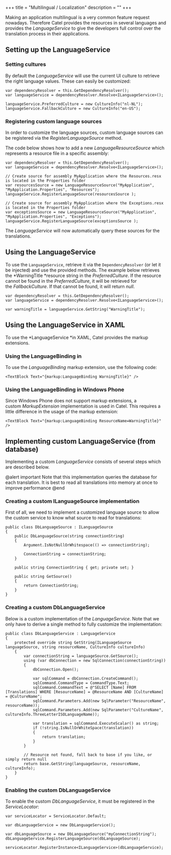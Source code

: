 +++
title = "Multilingual / Localization" 
description = ""
+++

Making an application multilingual is a very common feature request nowadays. Therefore Catel provides the resources in several languages and provides the *LanguageService* to give the developers full control over the translation process in their applications.

## Setting up the LanguageService

### Setting cultures

By default the *LanguageService* will use the current UI culture to retrieve the right language values. These can easily be customized:

```
var dependencyResolver = this.GetDependencyResolver();
var languageService = dependencyResolver.Resolve<ILanguageService>();
 
languageService.PreferredCulture = new CultureInfo("nl-NL");
languageService.FallbackCulture = new CultureInfo("en-US");
```

### Registering custom language sources

In order to customize the language sources, custom language sources can be registered via the *RegisterLanguageSource* method.

The code below shows how to add a new *LanguageResourceSource* which represents a resource file in a specific assembly:

```
var dependencyResolver = this.GetDependencyResolver();
var languageService = dependencyResolver.Resolve<ILanguageService>();
 
// Create source for assembly MyApplication where the Resources.resx is located in the Properties folder
var resourcesSource = new LanguageResourceSource("MyApplication", "MyApplication.Properties", "Resources");
languageService.RegisterLanguageSource(resourcesSource );
 
// Create source for assembly MyApplication where the Exceptions.resx is located in the Properties folder
var exceptionsSource = new LanguageResourceSource("MyApplication", "MyApplication.Properties", "Exceptions");
languageService.RegisterLanguageSource(exceptionsSource );
```

The *LanguageService* will now automatically query these sources for the translations.

## Using the LanguageService

To use the `LanguageService`, retrieve it via the `DependencyResolver` (or let it be injected) and use the provided methods. The example below retrieves the *WarningTitle *resource string in the *PreferredCulture*. If the resource cannot be found in the *PreferredCulture*, it will be retrieved for the *FallbackCulture*. If that cannot be found, it will return *null*.

```
var dependencyResolver = this.GetDependencyResolver();
var languageService = dependencyResolver.Resolve<ILanguageService>();

var warningTitle = languageService.GetString("WarningTitle");
```

## Using the LanguageService in XAML

To use the *LanguageService *in XAML, Catel provides the markup extensions.

### Using the LanguageBinding in

To use the *LanguageBinding* markup extension, use the following code:

```
<TextBlock Text="{markup:LanguageBinding WarningTitle}" />
```

### Using the LanguageBinding in Windows Phone

Since Windows Phone does not support markup extensions, a custom *MarkupExtension* implementation is used in Catel. This requires a little difference in the usage of the markup extension:

```
<TextBlock Text="{markup:LanguageBinding ResourceName=WarningTitle}" />
```

## Implementing custom LanguageService (from database)

Implementing a custom *LanguageService* consists of several steps which are described below.

@alert important
Note that this implementation queries the database for each translation. It is best to read all translations into memory at once to improve performance
@end

### Creating a custom ILanguageSource implementation

First of all, we need to implement a customized language source to allow the custom service to know what source to read for translations:

```
public class DbLanguageSource : ILanguageSource
{
    public DbLanguageSource(string connectionString)
    {
        Argument.IsNotNullOrWhitespace(() => connectionString);

        ConnectionString = connectionString;
    }

    public string ConnectionString { get; private set; }

    public string GetSource()
    {
        return ConnectionString;
    }
}
```

### Creating a custom DbLanguageService

Below is a custom implementation of the *LanguageService*. Note that we only have to derive a single method to fully customize the implementation:

```
public class DbLanguageService : LanguageService
{
    protected override string GetString(ILanguageSource languageSource, string resourceName, CultureInfo cultureInfo)
    {
        var connectionString = languageSource.GetSource();
        using (var dbConnection = new SqlConnection(connectionString))
        {
            dbConnection.Open();

            var sqlCommand = dbConnection.CreateCommand();
            sqlCommand.CommandType = CommandType.Text;
            sqlCommand.CommandText = @"SELECT [Name] FROM [Translations] WHERE [ResourceName] = @ResourceName AND [CultureName] = @CultureName";
            sqlCommand.Parameters.Add(new SqlParameter("ResourceName", resourceName));
            sqlCommand.Parameters.Add(new SqlParameter("CultureName", cultureInfo.ThreeLetterISOLanguageName));

            var translation = sqlCommand.ExecuteScalar() as string;
            if (!string.IsNullOrWhiteSpace(translation))
            {
                return translation;
            }
        }

        // Resource not found, fall back to base if you like, or simply return null
        return base.GetString(languageSource, resourceName, cultureInfo);
    }
}
```

### Enabling the custom DbLanguageService

To enable the custom *DbLanguageService*, it must be registered in the *ServiceLocator*:

```
var serviceLocator = ServiceLocator.Default;
 
var dbLanguageService = new DbLanguageService();
 
var dbLanguageSource = new DbLanguageSource("myConnectionString");
dbLanguageService.RegisterLanguageSource(dbLanguageSource);
 
serviceLocator.RegisterInstance<ILanguageService>(dbLanguageService);
```